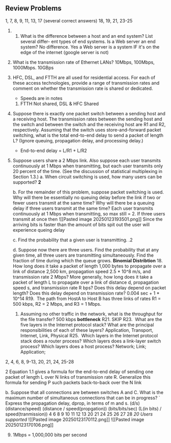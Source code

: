 ## Review Problems
1, 7, 8, 9, 11, 13, 17 (several correct answers) 18, 19, 21, 23-25
1. 1. What is the difference between a host and an end system? List several differ- ent types of end systems. Is a Web server an end system?
	No difference. Yes a Web server is a system IF it's on the edge of the internet (google server is not)
7. What is the transmission rate of Ethernet LANs?
	10Mbps, 100Mbps, 1000Mbps. 10GBps
9. HFC, DSL, and FTTH are all used for residential access. For each of these access technologies, provide a range of transmission rates and comment on whether the transmission rate is shared or dedicated.
	- Speeds are in notes
	1. FTTH Not shared, DSL & HFC Shared
11. Suppose there is exactly one packet switch between a sending host and a receiving host. The transmission rates between the sending host and the switch and between the switch and the receiving host are R1 and R2, respectively. Assuming that the switch uses store-and-forward packet switching, what is the total end-to-end delay to send a packet of length L? (Ignore queuing, propagation delay, and processing delay.)
	- End-to-end delay = L/R1 + L/R2
13. Suppose users share a 2 Mbps link. Also suppose each user transmits continuously at 1 Mbps when transmitting, but each user transmits only 20 percent of the time. (See the discussion of statistical multiplexing in Section 1.3.)
	a. When circuit switching is used, how many users can be supported? **2**
	    
	b. For the remainder of this problem, suppose packet switching is used. Why will there be essentially no queuing delay before the link if two or fewer users transmit at the same time? Why will there be a queuing delay if three users transmit at the same time?  Each user transmits continuously at 1 Mbps when transmitting, so max still = 2. If three users transmit at once then
	![[Pasted image 20250123193501.png]]
	Since the arriving bits is faster than the amount of bits spit out the user will experience queing delay
	    
	c. Find the probability that a given user is transmitting. .2

	d. Suppose now there are three users. Find the probability that at any given time, all three users are transmitting simultaneously. Find the fraction of time during which the queue grows. **Binomial Distribtion**
	18. How long does it take a packet of length 1,000 bytes to propagate over a link of distance 2,500 km, propagation speed 2.5 * 10^8 m/s, and transmission rate 2 Mbps? More generally, how long does it take a packet of length L to propagate over a link of distance d, propagation speed s, and transmission rate R bps? Does this delay depend on packet length? Does this delay depend on transmission rate? 
		0.004 sec + 1 * 10^14
	R19.  The path from HostA to Host B has three links of rates R1 = 500 kbps, R2 = 2 Mbps, and R3 = 1 Mbps.
    1. Assuming no other traffic in the network, what is the throughput for the file transfer? 500 kbps **bottleneck**
    R21. SKIP
	R23.  What are the five layers in the Internet protocol stack? What are the principal responsibilities of each of these layers?
		Application, Transport, Internet, Link, Physical
	R25.  Which layers in the Internet protocol stack does a router process? Which layers does a link-layer switch process? Which layers does a host process?
		Network; Link; Application;
	 
2, 4, 6, 8, 9-13, 20, 21, 24, 25-28

2 Equation 1.1 gives a formula for the end-to-end delay of sending one packet of length L over N links of transmission rate R. Generalize this formula for sending P such packets back-to-back over the N link 

b. Suppose that all connections are between switches A and C. What is the maximum number of simultaneous connections that can be in progress? `
Express the propagation delay, dprop, in terms of m and s. (d/s) (distance/speed) (distance / speed(propgation))
 (bits/bits/sec) (L(in bits) / speed(tranmission))
4 
6
8
9 
10
11
12
13
20
21
24
25
26
27
28
*20 Users supported*
![[Pasted image 20250123170112.png]]
![[Pasted image 20250123170106.png]]

9. 1Mbps = 1,000,000 bits per second